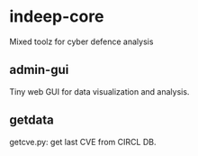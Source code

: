 # indeep-core
Mixed toolz for cyber defence analysis

## admin-gui
Tiny web GUI for data visualization and analysis.

## getdata
getcve.py: get last CVE from CIRCL DB.
